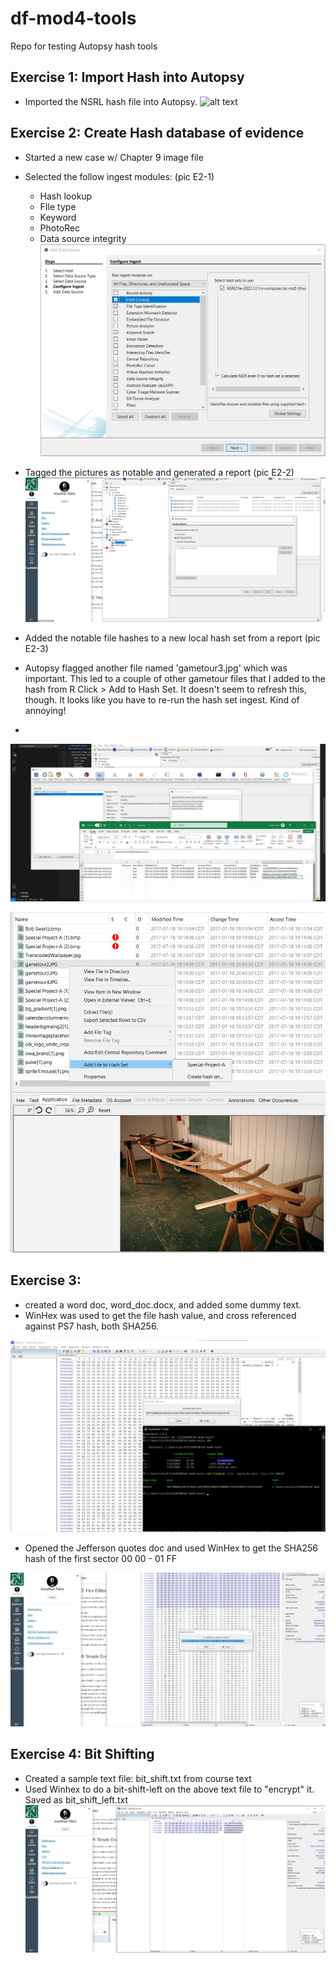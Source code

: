 # df-mod4-tools
Repo for testing Autopsy hash tools

## Exercise 1: Import Hash into Autopsy

- Imported the NSRL hash file into Autopsy.
![alt text](Screenshot_E1.jpg>)

## Exercise 2: Create Hash database of evidence

- Started a new case w/ Chapter 9 image file
- Selected the follow ingest modules: (pic E2-1)
  - Hash lookup
  - FIle type
  - Keyword
  - PhotoRec
  - Data source integrity
  ![Screenshot](Screenshot_E2_1.jpg "E2-1")


- Tagged the pictures as notable and generated a report (pic E2-2)
![Screenshot](screenshot_E2_2.jpg "E2-2")


- Added the notable file hashes to a new local hash set from a report (pic E2-3)
- Autopsy flagged another file named 'gametour3.jpg' which was important.  This led to a couple of other gametour files that I added to the hash from R Click > Add to Hash Set.  It doesn't seem to refresh this, though.  It looks like you have to re-run the hash set ingest.  Kind of annoying!
- 
![Screenshot](screenshot_E2_3.jpg "E2-3")

![Screenshot](.\screenshots\screenshot_E2_4.jpg "E2-4")



## Exercise 3: 

- created a word doc, word_doc.docx, and added some dummy text.
- WinHex was used to get the file hash value, and cross referenced against PS7 hash, both SHA256.

![Screenshot](.\screenshots\screenshot_E3_1.jpg "E3-1")

- Opened the Jefferson quotes doc and used WinHex to get the SHA256 hash of the first sector 00 00 - 01 FF
  
![Screenshot](.\screenshots\screenshot_E3_2.jpg "E3-2")


## Exercise 4: Bit Shifting

- Created a sample text file: bit_shift.txt from course text
- Used Winhex to do a bit-shift-left on the above text file to "encrypt" it.  Saved as bit_shift_left.txt
![Screenshot](.\screenshots\screenshot_E4_1.jpg "E4-1")